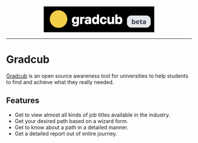 <p align="center">
    <img width="300" src="https://raw.githubusercontent.com/imprakashraghu/gradcub/main/public/logo.png">
</p>

---

# Gradcub

[Gradcub]() is an open source awareness tool for universities to help students to find and achieve what they really needed.

## Features

- Get to view almost all kinds of job titles available in the industry.
- Get your desired path based on a wizard form.
- Get to know about a path in a detailed manner.
- Get a detailed report out of entire journey.